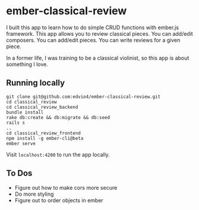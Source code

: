 # ember-classical-review

I built this app to learn how to do simple CRUD functions with ember.js framework. This app allows you to review classical pieces.  You can add/edit composers.  You can add/edit pieces.  You can write reviews for a given piece.

In a former life, I was training to be a classical violinist, so this app is about something I love.
 
## Running locally
```
git clone git@github.com:edvio4/ember-classical-review.git
cd classical_review
cd classical_review_backend
bundle install
rake db:create && db:migrate && db:seed
rails s
..
cd classical_review_frontend
npm install -g ember-cli@beta
ember serve
```
Visit `localhost:4200` to run the app locally.

## To Dos

- Figure out how to make cors more secure
- Do more styling
- Figure out to order objects in ember
